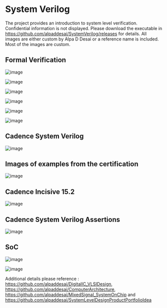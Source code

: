 # System Verilog 

The project provides an introduction to system level verification. Confidential information is not displayed. Please download the executable in https://github.com/alpaddesai/SystemVerilog/releases for details. All images are either custom by Alpa D Desai or a reference name is included. Most of the images are custom. 

## Formal Verification
![image](SVImage.png)

![image](Image2.png)

![image](SystemLevelModeling.png)

![image](FPGAVivadoDesignSuiteImage.png)

![image](HardentStudentCertificate.png)

![image](SystemVerilog.jpg)

## Cadence System Verilog 
![image](SystemVerilogCertificate.jpg)
## Images of examples from the certification
![image](CadenceCertificationLabworkExample.jpg)
## Cadence Incisive 15.2
![image](LabSimulations.png)


## Cadence System Verilog Assertions
![image](SystemVerilogAssertions.png)

## SoC 
![image](SoC_SystemVerilog.jpg)

![image](USCopyrightCertificateofRegistration.png)

Additional details please reference : https://github.com/alpaddesai/DigitalIC_VLSIDesign, https://github.com/alpaddesai/ComputerArchitecture, https://github.com/alpaddesai/MixedSignal_SystemOnChip  and https://github.com/alpaddesai/SystemLevelDesignProductPortfolioIdea


